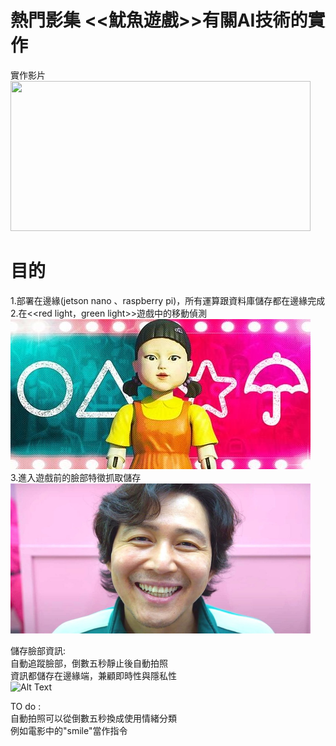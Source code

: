 # 熱門影集 <<魷魚遊戲>>有關AI技術的實作 <br>
實作影片 <br>
<img src="https://github.com/erichsiao1106/squid-game_AI/blob/main/move-detect.gif" width="480" height="240" /> <br>




# 目的
1.部署在邊緣(jetson nano 、raspberry pi)，所有運算跟資料庫儲存都在邊緣完成 <br>
2.在<<red light，green light>>遊戲中的移動偵測<br>
<img src="https://github.com/erichsiao1106/squid-game_AI/blob/main/Squid-Game-Games-Ranked.jpg" width="480" height="240" /><br>
3.進入遊戲前的臉部特徵抓取儲存<br>
<img src="https://github.com/erichsiao1106/squid-game_AI/blob/main/intro-1632168234.jpg" width="480" height="240" /><br>



儲存臉部資訊:<br>
自動追蹤臉部，倒數五秒靜止後自動拍照<br>
資訊都儲存在邊緣端，兼顧即時性與隱私性<br>
![Alt Text](https://github.com/erichsiao1106/squid-game_AI/blob/main/auto-take-pic.gif)


TO do :<br>
自動拍照可以從倒數五秒換成使用情緒分類<br>
例如電影中的"smile"當作指令
